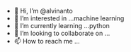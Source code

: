 - 👋 Hi, I’m @alvinanto
- 👀 I’m interested in ...machine learning
- 🌱 I’m currently learning ...python
- 💞️ I’m looking to collaborate on ...
- 📫 How to reach me ...

<!---
alvinanto/alvinanto is a ✨ special ✨ repository because its `README.md` (this file) appears on your GitHub profile.
You can click the Preview link to take a look at your changes.
--->
